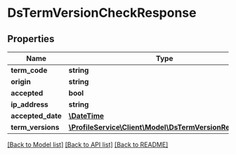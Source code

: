 # DsTermVersionCheckResponse

## Properties
Name | Type | Description | Notes
------------ | ------------- | ------------- | -------------
**term_code** | **string** |  | [optional] 
**origin** | **string** |  | [optional] 
**accepted** | **bool** |  | [optional] 
**ip_address** | **string** |  | [optional] 
**accepted_date** | [**\DateTime**](\DateTime.md) |  | [optional] 
**term_versions** | [**\ProfileService\Client\Model\DsTermVersionResponse[]**](DsTermVersionResponse.md) |  | [optional] 

[[Back to Model list]](../../README.md#documentation-for-models) [[Back to API list]](../../README.md#documentation-for-api-endpoints) [[Back to README]](../../README.md)

